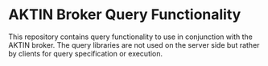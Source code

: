 AKTIN Broker Query Functionality 
================================

This repository contains query functionality to use in conjunction
with the AKTIN broker. The query libraries are not used on the server
side but rather by clients for query specification or execution.

